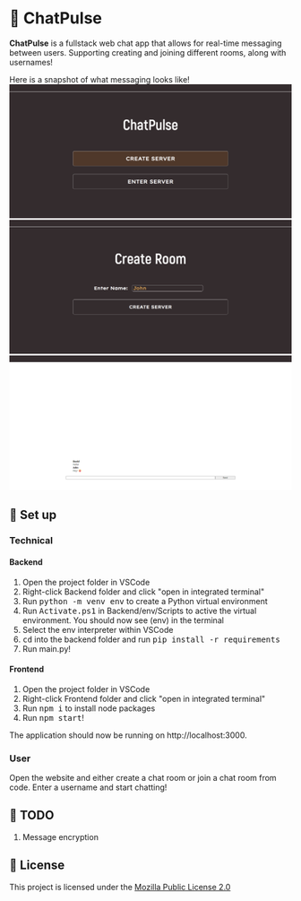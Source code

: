 # 💭 ChatPulse

**ChatPulse** is a fullstack web chat app that allows for real-time messaging between users. Supporting creating and joining different rooms, along with usernames!

Here is a snapshot of what messaging looks like!
![homepage](./utils/images/home.png)
![creating a room](./utils/images/create.png)
![messaging](./utils/images/messaging.png)

## :pushpin: Set up 
### Technical
#### Backend
1. Open the project folder in VSCode
2. Right-click Backend folder and click "open in integrated terminal"
3. Run <kbd>python -m venv env</kbd> to create a Python virtual environment
4. Run <kbd>Activate.ps1</kbd> in Backend/env/Scripts to active the virtual environment. You should now see (env) in the terminal
5. Select the env interpreter within VSCode
6. <kbd>cd</kbd> into the backend folder and run <kbd>pip install -r requirements</kbd>
7. Run main.py!
#### Frontend
1. Open the project folder in VSCode
2. Right-click Frontend folder and click "open in integrated terminal"
3. Run <kbd>npm i</kbd> to install node packages
4. Run <kbd>npm start</kbd>!

The application should now be running on http://localhost:3000.

### User
Open the website and either create a chat room or join a chat room from code. Enter a username and start chatting!

## :memo: TODO  
1. Message encryption
## 📜 License
This project is licensed under the [Mozilla Public License 2.0](LICENSE)
